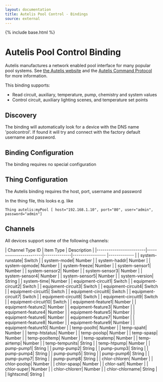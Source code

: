 ```yaml
---
layout: documentation
title: Autelis Pool Control - Bindings
source: external
---
```


<!-- Attention authors: Do not edit directly. Please add your changes to the appropriate source repository -->

{% include base.html %}

# Autelis Pool Control Binding

Autelis manufactures a network enabled pool interface for many popular pool systems.  See [the Autelis website](http://www.autelis.com) and the  [Autelis Command Protocol](http://www.autelis.com/wiki/index.php?title=Pool_Control_(PI)_HTTP_Command_Reference) for more information.

This binding supports:
* Read circuit, auxiliary, temperature, pump, chemistry and system values  
* Control circuit, auxiliary lighting scenes, and temperature set points


## Discovery

The binding will automatically look for a device with the DNS name 'poolcontrol'.  If found it will try and connect with the factory default username and password.

## Binding Configuration

The binding requires no special configuration

## Thing Configuration

The Autelis binding requires the host, port, username and password
 
In the thing file, this looks e.g. like

```
Thing autelis:myPool [ host="192.168.1.10", port="80", user="admin", password="admin"]
```

## Channels

All devices support some of the following channels:

| Channel Type ID         | Item Type    | Description  |
|-------------------------|------------------------|--------------|----------------- |------------- |
| system-runstate| Switch       |
| system-model| Number       |
| system-haddr| Number       |
| system-opmode| Number       |
| system-freeze| Number       |
| system-sensor1| Number       |
| system-sensor2| Number       |
| system-sensor3| Number       |
| system-sensor4| Number       |
| system-sensor5| Number       |
| system-version| String       |
| system-time| Number       |
| equipment-circuit1| Switch       |
| equipment-circuit2| Switch       |
| equipment-circuit3| Switch       |
| equipment-circuit4| Switch       |
| equipment-circuit5| Switch       |
| equipment-circuit6| Switch       |
| equipment-circuit7| Switch       |
| equipment-circuit8| Switch       |
| equipment-circuit9| Switch       |
| equipment-circuit10| Switch       |
| equipment-feature1| Number       |
| equipment-feature2| Number       |
| equipment-feature3| Number       |
| equipment-feature4| Number       |
| equipment-feature5| Number       |
| equipment-feature6| Number       |
| equipment-feature7| Number       |
| equipment-feature8| Number       |
| equipment-feature9| Number       |
| equipment-feature10| Number       |
| temp-poolht| Number       |
| temp-spaht| Number       |
| temp-htstatus| Number       |
| temp-poolsp| Number       |
| temp-spasp| Number       |
| temp-pooltemp| Number       |
| temp-spatemp| Number       |
| temp-airtemp| Number       |
| temp-tempunits| String       |
| temp-htpump| Number       |
| pump-pump1| String       |
| pump-pump2| String       |
| pump-pump3| String       |
| pump-pump4| String       |
| pump-pump5| String       |
| pump-pump6| String       |
| pump-pump7| String       |
| pump-pump8| String       |
| chlor-chloren| Number       |
| chlor-poolsp| Number       |
| chlor-spasp| Number       |
| chlor-salt| Number       |
| chlor-super| Number       |
| chlor-chlorerr| Number       |
| chlor-chlorname| String       |
| lightscmd| String       |
